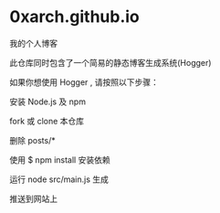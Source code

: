 # 0xarch.github.io

我的个人博客

此仓库同时包含了一个简易的静态博客生成系统(Hogger)

如果你想使用 Hogger , 请按照以下步骤：

安装 Node.js 及 npm

fork 或 clone 本仓库

删除 posts/* 

使用 $ npm install 安装依赖

运行 node src/main.js 生成

推送到网站上